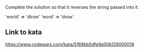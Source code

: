 Complete the solution so that it reverses the string passed into it.

'world'  =>  'dlrow'
'word'   =>  'drow'

## Link to kata
https://www.codewars.com/kata/5168bb5dfe9a00b126000018